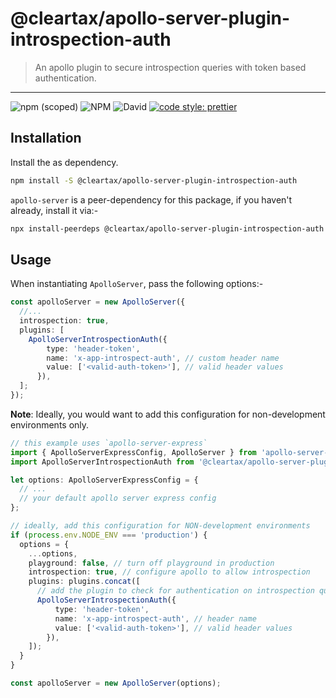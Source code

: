 # @cleartax/apollo-server-plugin-introspection-auth

> An apollo plugin to secure introspection queries with token based authentication.

---

![npm (scoped)](https://img.shields.io/npm/v/@cleartax/apollo-server-plugin-introspection-auth?style=flat-square)
![NPM](https://img.shields.io/npm/l/@cleartax/apollo-server-plugin-introspection-auth?style=flat-square)
![David](https://img.shields.io/david/cleartax/apollo-server-plugin-introspection-auth?style=flat-square)
[![code style: prettier](https://img.shields.io/badge/code_style-prettier-ff69b4.svg?style=flat-square)](https://github.com/prettier/prettier)

## Installation

Install the as dependency.

```sh
npm install -S @cleartax/apollo-server-plugin-introspection-auth
```

`apollo-server` is a peer-dependency for this package, if you haven't already, install it via:-

```sh
npx install-peerdeps @cleartax/apollo-server-plugin-introspection-auth
```

## Usage

When instantiating `ApolloServer`, pass the following options:-

```ts
const apolloServer = new ApolloServer({
  //...
  introspection: true,
  plugins: [
    ApolloServerIntrospectionAuth({
        type: 'header-token',
        name: 'x-app-introspect-auth', // custom header name
        value: ['<valid-auth-token>'], // valid header values
      }),
  ];
});
```

**Note**: Ideally, you would want to add this configuration for non-development environments only.

```ts
// this example uses `apollo-server-express`
import { ApolloServerExpressConfig, ApolloServer } from 'apollo-server-express';
import ApolloServerIntrospectionAuth from '@cleartax/apollo-server-plugin-introspection-auth';

let options: ApolloServerExpressConfig = {
  // ...
  // your default apollo server express config
};

// ideally, add this configuration for NON-development environments
if (process.env.NODE_ENV === 'production') {
  options = {
    ...options,
    playground: false, // turn off playground in production
    introspection: true, // configure apollo to allow introspection
    plugins: plugins.concat([
      // add the plugin to check for authentication on introspection queries
      ApolloServerIntrospectionAuth({
          type: 'header-token',
          name: 'x-app-introspect-auth', // header name
          value: ['<valid-auth-token>'], // valid header values
        }),
    ]);
  }
}

const apolloServer = new ApolloServer(options);
```
